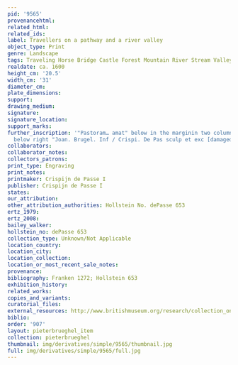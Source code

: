 ```yaml
---
pid: '9565'
provenancehtml:
related_html:
related_ids:
label: Travellers on a pathway and a river valley
object_type: Print
genre: Landscape
tags: Traveling Horse Bridge Castle Forest Mountain River Stream Valley Road
realdate: ca. 1600
height_cm: '20.5'
width_cm: '31'
diameter_cm:
plate_dimensions:
support:
drawing_medium:
signature:
signature_location:
support_marks:
further_inscription: '"Pastoram… amat" below in the marginin two column each two lines;
  below right "Joan. Brugel. Inf / Crispi. De Pas sculp et exc [damaged]."'
collaborators:
collaborator_notes:
collectors_patrons:
print_type: Engraving
print_notes:
printmaker: Crispijn de Passe I
publisher: Crispijn de Passe I
states:
our_attribution:
other_attribution_authorities: Hollstein No. dePasse 653
ertz_1979:
ertz_2008:
bailey_walker:
hollstein_no: dePasse 653
collection_type: Unknown/Not Applicable
location_country:
location_city:
location_collection:
location_or_most_recent_sale_notes:
provenance:
bibliography: Franken 1272; Hollstein 653
exhibition_history:
related_works:
copies_and_variants:
curatorial_files:
external_resources: http://www.britishmuseum.org/research/collection_online/collection_object_details.aspx?assetId=127747001&objectId=1543476&partId=1
biblio:
order: '907'
layout: pieterbrueghel_item
collection: pieterbrueghel
thumbnail: img/derivatives/simple/9565/thumbnail.jpg
full: img/derivatives/simple/9565/full.jpg
---
```

